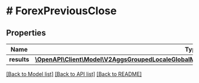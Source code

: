# # ForexPreviousClose

## Properties

Name | Type | Description | Notes
------------ | ------------- | ------------- | -------------
**results** | [**\OpenAPI\Client\Model\V2AggsGroupedLocaleGlobalMarketCryptoDateGet200ResponseAllOfResultsInner[]**](V2AggsGroupedLocaleGlobalMarketCryptoDateGet200ResponseAllOfResultsInner.md) |  | [optional]

[[Back to Model list]](../../README.md#models) [[Back to API list]](../../README.md#endpoints) [[Back to README]](../../README.md)
